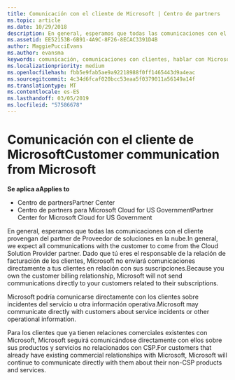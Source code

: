 ```yaml
---
title: Comunicación con el cliente de Microsoft | Centro de partners
ms.topic: article
ms.date: 10/29/2018
description: En general, esperamos que todas las comunicaciones con el cliente provengan del partner de Proveedor de soluciones en la nube.
ms.assetid: EE52153B-6B91-4A9C-8F26-8ECAC3391D4B
author: MaggiePucciEvans
ms.author: evansma
keywords: comunicación, comunicaciones con clientes, hablar con Microsoft
ms.localizationpriority: medium
ms.openlocfilehash: fbb5e9fab5ae9a92218988f0ff1465443d9a4eac
ms.sourcegitcommit: 4c34d6fcaf020bcc53eaa5f0379011a56149a14f
ms.translationtype: MT
ms.contentlocale: es-ES
ms.lasthandoff: 03/05/2019
ms.locfileid: "57586678"
---
```

# <a name="customer-communication-from-microsoft"></a><span data-ttu-id="a865e-104">Comunicación con el cliente de Microsoft</span><span class="sxs-lookup"><span data-stu-id="a865e-104">Customer communication from Microsoft</span></span>

<span data-ttu-id="a865e-105">**Se aplica a**</span><span class="sxs-lookup"><span data-stu-id="a865e-105">**Applies to**</span></span>

-  <span data-ttu-id="a865e-106">Centro de partners</span><span class="sxs-lookup"><span data-stu-id="a865e-106">Partner Center</span></span>
-  <span data-ttu-id="a865e-107">Centro de partners para Microsoft Cloud for US Government</span><span class="sxs-lookup"><span data-stu-id="a865e-107">Partner Center for Microsoft Cloud for US Government</span></span>


<span data-ttu-id="a865e-108">En general, esperamos que todas las comunicaciones con el cliente provengan del partner de Proveedor de soluciones en la nube.</span><span class="sxs-lookup"><span data-stu-id="a865e-108">In general, we expect all communications with the customer to come from the Cloud Solution Provider partner.</span></span> <span data-ttu-id="a865e-109">Dado que tú eres el responsable de la relación de facturación de los clientes, Microsoft no enviará comunicaciones directamente a tus clientes en relación con sus suscripciones.</span><span class="sxs-lookup"><span data-stu-id="a865e-109">Because you own the customer billing relationship, Microsoft will not send communications directly to your customers related to their subscriptions.</span></span>

<span data-ttu-id="a865e-110">Microsoft podría comunicarse directamente con los clientes sobre incidentes del servicio u otra información operativa.</span><span class="sxs-lookup"><span data-stu-id="a865e-110">Microsoft may communicate directly with customers about service incidents or other operational information.</span></span>

<span data-ttu-id="a865e-111">Para los clientes que ya tienen relaciones comerciales existentes con Microsoft, Microsoft seguirá comunicándose directamente con ellos sobre sus productos y servicios no relacionados con CSP.</span><span class="sxs-lookup"><span data-stu-id="a865e-111">For customers that already have existing commercial relationships with Microsoft, Microsoft will continue to communicate directly with them about their non-CSP products and services.</span></span>

 

 



